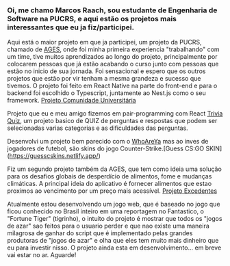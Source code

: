 ### Oi, me chamo Marcos Raach, sou estudante de Engenharia de Software na PUCRS, e aqui estão os projetos mais interessantes que eu ja fiz/participei.

Aqui está o maior projeto em que ja participei, um projeto da PUCRS, chamado de [AGES](https://www.ages.pucrs.br/), onde foi minha primeira experiencia "trabalhando" com um time, tive muitos aprendizados ao longo do projeto, principalmente por colocarem pessoas que já estão acabando o curso junto com pessoas que estão no inicio de sua jornada. Foi sensacional e espero que os outros projetos que estão por vir tenham a mesma grandeza e sucesso que tivemos. O projeto foi feito em React Native na parte do front-end e para o backend foi escolhido o Typescript, juntamente ao Nest.js como o seu framework.
[Projeto Comunidade Universitária](https://tools.ages.pucrs.br/comunidade-universitaria/wiki/-/wikis/home)

Projeto que eu e meu amigo fizemos em pair-programming com React [Trivia Quiz](https://trivia-quiz-seven.vercel.app/), um projeto basico de QUIZ de perguntas e respostas que podem ser selecionadas varias categorias e as dificuldades das perguntas. 

Desenvolvi um projeto bem parecido com o [WhoAreYa](https://playfootball.games/who-are-ya/) mas ao inves de jogadores de futebol, são skins do jogo Counter-Strike.[Guess CS:GO SKIN] (https://guesscskins.netlify.app/)

Fiz um segundo projeto também da AGES, que tem como ideia uma solução para os desafios globais de desperdício de alimentos, fome e mudanças climáticas. A principal ideia do aplicativo é fornecer alimentos que estao proximos ao vencimento por um preço mais acessível. [Projeto Excedentes](https://tools.ages.pucrs.br/excedentes/wiki/-/wikis/home)

Atualmente estou desenvolvendo um jogo web, que é baseado no jogo que ficou conhecido no Brasil inteiro em uma reportagem no Fantastico, o "Fortune Tiger" (tigrinho), o intuito do projeto é mostrar que todos os "jogos de azar" sao feitos para o usuario perder e que nao existe uma maneira milagrosa de ganhar do script que é implementado pelas grandes produtoras de "jogos de azar" e olha que eles tem muito mais dinheiro que eu para investir nisso. O projeto ainda esta em desenvolvimento... em breve vai estar no ar. Aguarde!

<!--
**MarquIln/MarquIln** is a ✨ _special_ ✨ repository because its `README.md` (this file) appears on your GitHub profile.

Here are some ideas to get you started:

- 🔭 I’m currently working on ...
- 🌱 I’m currently learning ...
- 👯 I’m looking to collaborate on ...
- 🤔 I’m looking for help with ...
- 💬 Ask me about ...
- 📫 How to reach me: ...
- 😄 Pronouns: ...
- ⚡ Fun fact: ...
-->
